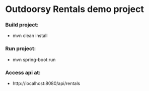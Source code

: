 # Outdoorsy Rentals demo project

### Build project:
* mvn clean install
### Run project:
* mvn spring-boot:run
### Access api at:
* http://localhost:8080/api/rentals